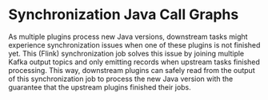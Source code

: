 # Synchronization Java Call Graphs
As multiple plugins process new Java versions, downstream tasks might experience synchronization issues when one of these plugins is not finished yet.
This (Flink) synchronization job solves this issue by joining multiple Kafka output topics and only emitting records when upstream tasks finished processing.
This way, downstream plugins can safely read from the output of this synchronization job to process the new Java version with the guarantee that the upstream plugins finished their jobs.

